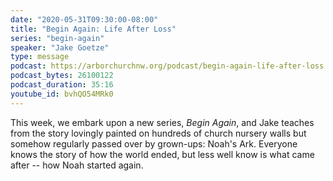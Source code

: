 ```yaml
---
date: "2020-05-31T09:30:00-08:00"
title: "Begin Again: Life After Loss"
series: "begin-again"
speaker: "Jake Goetze"
type: message
podcast: https://arborchurchnw.org/podcast/begin-again-life-after-loss.m4a
podcast_bytes: 26100122
podcast_duration: 35:16
youtube_id: bvhQO54MRk0
---
```


This week, we embark upon a new series, *Begin Again*, and Jake teaches from the story lovingly painted on hundreds of church nursery walls but somehow regularly passed over by grown-ups: Noah's Ark. Everyone knows the story of how the world ended, but less well know is what came after -- how Noah started again.

